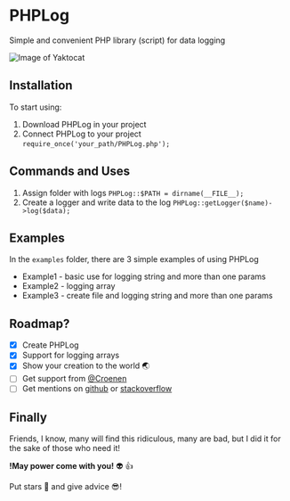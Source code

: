 # PHPLog

Simple and convenient PHP library (script) for data logging

![Image of Yaktocat](https://www.meme-arsenal.com/memes/75e59ea7c63d755894e3b99272e098e9.jpg)

## Installation

To start using:
1. Download PHPLog in your project
2. Connect PHPLog to your project
	```require_once('your_path/PHPLog.php');```

## Commands and Uses

1. Assign folder with logs
```PHPLog::$PATH = dirname(__FILE__);```
2. Create a logger and write data to the log
```PHPLog::getLogger($name)->log($data);```

## Examples

In the `examples` folder, there are 3 simple examples of using PHPLog

* Example1 - basic use for logging string and more than one params
* Example2 - logging array
* Example3 - create file and logging string and more than one params

## Roadmap?

- [x] Create PHPLog
- [x] Support for logging arrays
- [x] Show your creation to the world :earth_asia:
- [ ] Get support from [@Croenen](https://github.com/Croenen)
- [ ] Get mentions on [github](https://github.com/) or [stackoverflow](https://stackoverflow.com/)

## Finally

Friends, I know, many will find this ridiculous, many are bad, but I did it for the sake of those who need it!

**!May power come with you!** :alien: :+1:

Put stars :star2: and give advice :sunglasses:!

